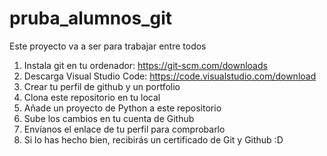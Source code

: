 # pruba_alumnos_git
Este proyecto va a ser para trabajar entre todos
1. Instala git en tu ordenador: https://git-scm.com/downloads
2. Descarga Visual Studio Code: https://code.visualstudio.com/download
3. Crear tu perfil de github y un portfolio
4. Clona este repositorio en tu local
5. Añade un proyecto de Python a este repositorio
6. Sube los cambios en tu cuenta de Github
7. Envíanos el enlace de tu perfil para comprobarlo
8. Si lo has hecho bien, recibirás un certificado de Git y Github :D
